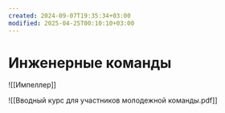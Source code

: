 ```yaml
---
created: 2024-09-07T19:35:34+03:00
modified: 2025-04-25T00:10:10+03:00
---
```


# Инженерные команды

![[Импеллер]]

![[Вводный курс для участников молодежной команды.pdf]]
